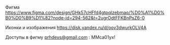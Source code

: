 Фигма https://www.figma.com/design/GHk57cHFfd4gtpqlzebmao/%D0%A1%D0%B0%D0%B9%D1%82?node-id=294-562&t=2ugrOdtFFKBnPsZ6-0

Иконки и изображения https://disk.yandex.ru/d/oov3dwurkOLV4A

Доступы в фигму prhdevs@gmail.com : MMca01yx!
